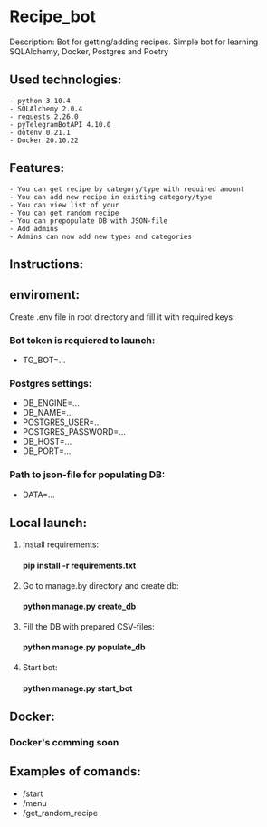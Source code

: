 # Recipe_bot

Description: Bot for getting/adding recipes.
Simple bot for learning SQLAlchemy, Docker, Postgres and Poetry


Used technologies:
-
    - python 3.10.4
    - SQLAlchemy 2.0.4
    - requests 2.26.0
    - pyTelegramBotAPI 4.10.0
    - dotenv 0.21.1
    - Docker 20.10.22
Features:
-
    - You can get recipe by category/type with required amount
    - You can add new recipe in existing category/type
    - You can view list of your
    - You can get random recipe
    - You can prepopulate DB with JSON-file
    - Add admins
    - Admins can now add new types and categories

Instructions:
-
## enviroment:
Create .env file in root directory and fill it with required keys:

### Bot token is requiered to launch:
- TG_BOT=...
### Postgres settings:
- DB_ENGINE=...
- DB_NAME=...
- POSTGRES_USER=...
- POSTGRES_PASSWORD=...
- DB_HOST=...
- DB_PORT=...
### Path to json-file for populating DB:
- DATA=...


## Local launch:

1. Install requirements:
    #### pip install -r requirements.txt
2. Go to manage.by directory and create db:
    #### python manage.py create_db
3. Fill the DB with prepared CSV-files:
    #### python manage.py populate_db
4. Start bot:
    #### python manage.py start_bot


## Docker:
### Docker's comming soon


Examples of comands:
-
  - /start
  - /menu
  - /get_random_recipe